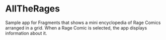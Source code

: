 # AllTheRages
Sample app for Fragments that shows a mini encyclopedia of Rage Comics arranged in a grid.
When a Rage Comic is selected, the app displays information about it.
